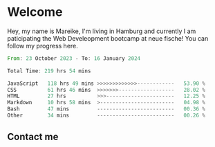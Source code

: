 # Welcome

Hey, my name is Mareike, I'm living in Hamburg and currently I am paticipating the Web Develeopment bootcamp at neue fische!
You can follow my progress here.

<!--START_SECTION:waka-->

```rust
From: 23 October 2023 - To: 16 January 2024

Total Time: 219 hrs 54 mins

JavaScript   118 hrs 49 mins >>>>>>>>>>>>>------------   53.90 %
CSS          61 hrs 46 mins  >>>>>>>------------------   28.02 %
HTML         27 hrs          >>>----------------------   12.25 %
Markdown     10 hrs 58 mins  >------------------------   04.98 %
Bash         47 mins         -------------------------   00.36 %
Other        34 mins         -------------------------   00.26 %
```

<!--END_SECTION:waka-->

## Contact me



